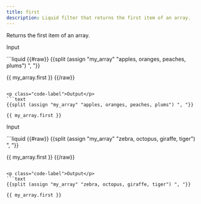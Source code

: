 ```yaml
---
title: first
description: Liquid filter that returns the first item of an array.
---
```


Returns the first item of an array.

<p class="code-label">Input</p>
```liquid
{{#raw}}
{{split (assign "my_array" "apples, oranges, peaches, plums") ", "}}

{{ my_array.first }}
{{/raw}}
```

<p class="code-label">Output</p>
```text
{{split (assign "my_array" "apples, oranges, peaches, plums") ", "}}

{{ my_array.first }}
```

<p class="code-label">Input</p>
```liquid
{{#raw}}
{{split (assign "my_array" "zebra, octopus, giraffe, tiger") ", "}}

{{ my_array.first }}
{{/raw}}
```

<p class="code-label">Output</p>
```text
{{split (assign "my_array" "zebra, octopus, giraffe, tiger") ", "}}

{{ my_array.first }}
```
